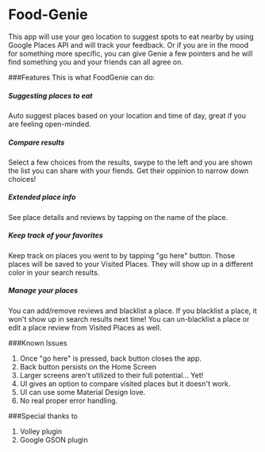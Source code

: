# Food-Genie
This app will use your geo location to suggest spots to eat nearby by using Google Places API and will track your feedback. Or if you are in the mood for something more specific, you can give Genie a few pointers and he will find something you and your friends can all agree on.

###Features
This is what FoodGenie can do:

##### Suggesting places to eat
Auto suggest places based on your location and time of day, great if you are feeling open-minded.

##### Compare results
Select a few choices from the results, swype to the left and you are shown the list you can share with your fiends. Get their oppinion to narrow down choices!

##### Extended place info
See place details and reviews by tapping on the name of the place.

##### Keep track of your favorites
Keep track on places you went to by tapping "go here" button. Those places will be saved to your Visited Places. They will show up in a different color in your search results. 

##### Manage your places
You can add/remove reviews and blacklist a place. If you blacklist a place, it won't show up in search results next time! You can un-blacklist a place or edit a place review from Visited Places as well.

###Known Issues
1. Once "go here" is pressed, back button closes the app.
2. Back button persists on the Home Screen
3. Larger screens aren't utilized to their full potential... Yet!
4. UI gives an option to compare visited places but it doesn't work.
5. UI can use some Material Design love.
6. No real proper error handling.

###Special thanks to
1. Volley plugin
2. Google GSON plugin
